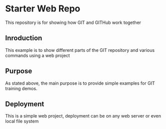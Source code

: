 # Starter Web Repo

This repository is for showing how GIT and GITHub work together

## Inroduction

This example is to show different parts of the GIT repository and various commands using a web project

## Purpose

As stated above, the main purpose is to provide simple examples for GIT training demos.

## Deployment

This is a simple web project, deployment can be on any web server or even local file system